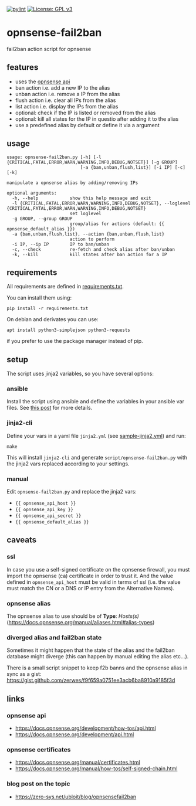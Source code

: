 [![pylint](https://github.com/zerwes/opnsense-fail2ban/actions/workflows/pylint.yml/badge.svg)](https://github.com/zerwes/opnsense-fail2ban/actions/workflows/pylint.yml)
[![License: GPL v3](https://img.shields.io/badge/License-GPL%20v3-blue.svg)](http://www.gnu.org/licenses/gpl-3.0)

# opnsense-fail2ban
fail2ban action script for opnsense

## features

 * uses the [opnsense api](https://docs.opnsense.org/development/api.html)
 * ban action i.e. add a new IP to the alias
 * unban action i.e. remove a IP from the alias
 * flush action i.e. clear all IPs from the alias
 * list action i.e. display the IPs from the alias
 * optional: check if the IP is listed or removed from the alias
 * optional: kill all states for the IP in questio after adding it to the alias
 * use a predefined alias by default or define it via a argument

## usage

```
usage: opnsense-fail2ban.py [-h] [-l {CRITICAL,FATAL,ERROR,WARN,WARNING,INFO,DEBUG,NOTSET}] [-g GROUP]
                            [-a {ban,unban,flush,list}] [-i IP] [-c] [-k]

manipulate a opnsense alias by adding/removing IPs

optional arguments:
  -h, --help            show this help message and exit
  -l {CRITICAL,FATAL,ERROR,WARN,WARNING,INFO,DEBUG,NOTSET}, --loglevel {CRITICAL,FATAL,ERROR,WARN,WARNING,INFO,DEBUG,NOTSET}
                        set loglevel
  -g GROUP, --group GROUP
                        group/alias for actions (default: {{ opnsense_default_alias }})
  -a {ban,unban,flush,list}, --action {ban,unban,flush,list}
                        action to perform
  -i IP, --ip IP        IP to ban/unban
  -c, --check           re-fetch and check alias after ban/unban
  -k, --kill            kill states after ban action for a IP
```

## requirements

All requirements are defined in [requirements.txt](requirements.txt).

You can install them using:
```
pip install -r requirements.txt
```

On debian and derivates you can use:
```
apt install python3-simplejson python3-requests
```
if you prefer to use the package manager instead of pip.

## setup

The script uses jinja2 variables, so you have several options:

### ansible

Install the script using ansible and define the variables in your ansible var files.
See [this post](https://zero-sys.net/ubloit/blog/opnsensefail2ban) for more details.

### jinja2-cli

Define your vars in a yaml file `jinja2.yml` (see [sample-jinja2.yml](sample-jinja2.yml)) and run:
```
make 
```
This will install `jinja2-cli` and generate `script/opnsense-fail2ban.py` with the jinja2 vars replaced according to your settings.

### manual

Edit `opnsense-fail2ban.py` and replace the jinja2 vars:

 * `{{ opnsense_api_host }}`
 * `{{ opnsense_api_key }}`
 * `{{ opnsense_api_secret }}`
 * `{{ opnsense_default_alias }}`

## caveats

### ssl
In case you use a self-signed certificate on the opnsense firewall, you must import the opnsense (ca) certificate in order to trust it. And the value defined in `opnsense_api_host` must be valid in terms of ssl (i.e. the value must match the CN or a DNS or IP entry from the Alternative Names).

### opnsense alias
The opnsense alias to use should be of **Type**: *Hosts(s)* (https://docs.opnsense.org/manual/aliases.html#alias-types)

### diverged alias and fail2ban state
Sometimes it might happen that the state of the alias and the fail2ban database might diverge (this can happen by manual editing the alias etc...).

There is a small script snippet to keep f2b banns and the opnsense alias in sync as a gist:
https://gist.github.com/zerwes/f9f659a0751ee3acb6ba8910a9185f3d

## links
### opnsense api
 * https://docs.opnsense.org/development/how-tos/api.html
 * https://docs.opnsense.org/development/api.html

### opnsense certificates
 * https://docs.opnsense.org/manual/certificates.html
 * https://docs.opnsense.org/manual/how-tos/self-signed-chain.html

### blog post on the topic
 * https://zero-sys.net/ubloit/blog/opnsensefail2ban
